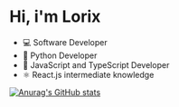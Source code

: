 # Hi, i'm Lorix
- 💻 Software Developer
- 🐍 Python Developer
- 🧠 JavaScript and TypeScript Developer
- ⚛ React.js intermediate knowledge

[![Anurag's GitHub stats](https://github-readme-stats.vercel.app/api?username=LorixDev&show_icons=true&title_color=efefef&text_color=efefef&bg_color=191919&icon_color=efefef)]('https://github.com/LorixDev')
